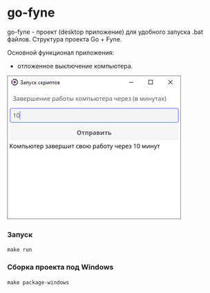 # go-fyne

go-fyne - проект (desktop приложение) для удобного запуска .bat файлов. Структура проекта Go + Fyne.

Основной функционал приложения:

* отложенное выключение компьютера.

![img.png](public/desktopApp.png)

### Запуск

```shell
make run
```

### Сборка проекта под Windows

```shell
make package-windows
```